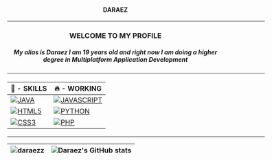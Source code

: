 <div align="center">
  <h4>DARAEZ</h4>
  <hr width = "600px">
  <h3>WELCOME TO MY PROFILE</h3>
  <h5>My alias is Daraez I am 19 years old and right now I am doing a higher degree in Multiplatform Application Development</h5>
  <hr width = "600px">
 
 <h4>

|🔰 - SKILLS |🔥 - WORKING|
| --- | --- |
|[![JAVA](https://img.shields.io/badge/Java-5382a1?style=for-the-badge&logo=java&logoColor=white&labelColor=101010)]() | [![JAVASCRIPT](https://img.shields.io/badge/javascript-FFD43B?style=for-the-badge&logo=javascript&logoColor=white&labelColor=101010)]()
|[![HTML5](https://img.shields.io/badge/html5-%23E34F26.svg?style=for-the-badge&logo=html5&logoColor=white&labelColor=101010)]()|[![PYTHON](https://img.shields.io/badge/python-FFE873?style=for-the-badge&logo=python&logoColor=white&labelColor=101010)]()
| [![CSS3](https://img.shields.io/badge/css3-264de4.svg?style=for-the-badge&logo=css3&logoColor=white&labelColor=101010)]() | [![PHP](https://img.shields.io/badge/php-232531?style=for-the-badge&logo=php&logoColor=white&labelColor=101010)]()
</h4>

<hr width = "600px">  


| <img src="https://github-readme-stats.vercel.app/api/top-langs?username=daraezz&show_icons=true&locale=en&layout=compact" alt="daraezz"/> |  ![Daraez's GitHub stats](https://github-readme-stats.vercel.app/api?username=daraezz&show_icons=true&theme=dark)
| ------------- | ------------- |
</div>
